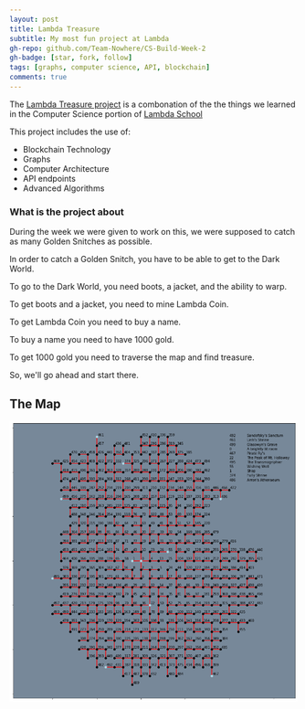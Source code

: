 ```yaml
---
layout: post
title: Lambda Treasure
subtitle: My most fun project at Lambda
gh-repo: github.com/Team-Nowhere/CS-Build-Week-2
gh-badge: [star, fork, follow]
tags: [graphs, computer science, API, blockchain]
comments: true
---
```


The [Lambda Treasure project](https://colab.research.google.com/drive/1paReyy2r0PrJuhF355_TdHyx5CPw3yfj) is a combonation of the the things we learned in
the Computer Science portion of [Lambda School](https://lambdaschool.com)

This project includes the use of:

- Blockchain Technology
- Graphs
- Computer Architecture
- API endpoints
- Advanced Algorithms

### What is the project about

During the week we were given to work on this, we were supposed to catch as many
Golden Snitches as possible.

In order to catch a Golden Snitch, you have to be able to get to the Dark World.

To go to the Dark World, you need boots, a jacket, and the ability to warp.

To get boots and a jacket, you need to mine Lambda Coin.

To get Lambda Coin you need to buy a name.

To buy a name you need to have 1000 gold.

To get 1000 gold you need to traverse the map and find treasure.

So, we'll go ahead and start there.

## The Map

![Map of the overworld](/img/overworld_map.png)
